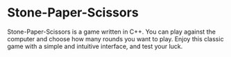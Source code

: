 # Stone-Paper-Scissors
Stone-Paper-Scissors is a game written in C++. You can play against the computer and choose how many rounds you want to play. Enjoy this classic game with a simple and intuitive interface, and test your luck.
